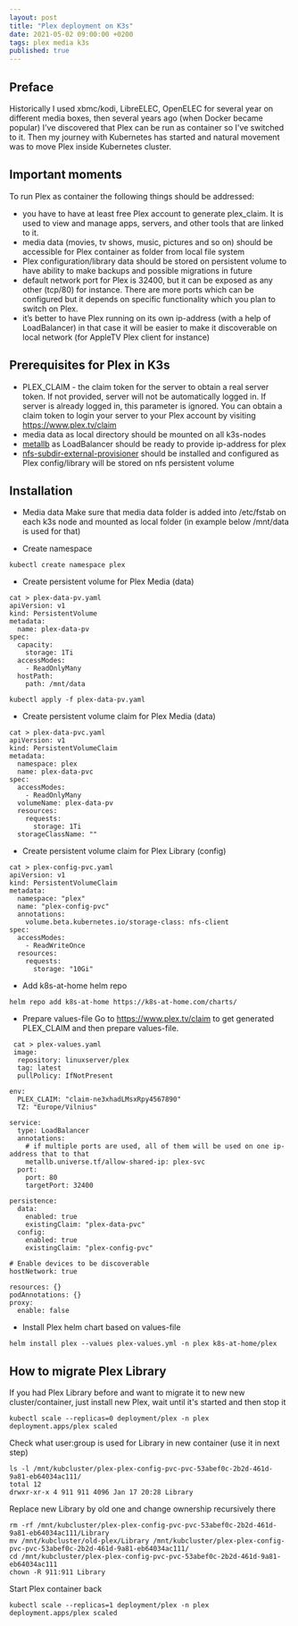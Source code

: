 ```yaml
---
layout: post
title: "Plex deployment on K3s"
date: 2021-05-02 09:00:00 +0200
tags: plex media k3s
published: true
---
```

## Preface
Historically I used xbmc/kodi, LibreELEC, OpenELEC for several year on different media boxes, then several years ago (when Docker became popular) I've discovered that Plex can be run as container so I've switched to it. Then my journey with Kubernetes has started and natural movement was to move Plex inside Kubernetes cluster.

## Important moments
To run Plex as container the following things should be addressed:
- you have to have at least free Plex account to generate plex_claim. It is used to view and manage apps, servers, and other tools that are linked to it. 
- media data (movies, tv shows, music, pictures and so on) should be accessible for Plex container as folder from local file system
- Plex configuration/library data should be stored on persistent volume to have ability to make backups and possible migrations in future
- default network port for Plex is 32400, but it can be exposed as any other (tcp/80) for instance. There are more ports which can be configured but it depends on specific functionality which you plan to switch on Plex.
- it’s better to have Plex running on its own ip-address (with a help of LoadBalancer) in that case it will be easier to make it discoverable on local network (for AppleTV Plex client for instance)

## Prerequisites for Plex in K3s
- PLEX_CLAIM - the claim token for the server to obtain a real server token. If not provided, server will not be automatically logged in. If server is already logged in, this parameter is ignored. You can obtain a claim token to login your server to your Plex account by visiting https://www.plex.tv/claim
- media data as local directory should be mounted on all k3s-nodes
- [metallb](/2021/01/15/Metallb-as-LoadBalancer-for-K3s.html) as LoadBalancer should be ready to provide ip-address for plex
- [nfs-subdir-external-provisioner](/2021/02/20/NFS-Client.html) should be installed and configured as Plex config/library will be stored on nfs persistent volume

## Installation
- Media data
Make sure that media data folder is added into /etc/fstab on each k3s node and mounted as local folder (in example below /mnt/data is used for that)

- Create namespace
```
kubectl create namespace plex
```

- Create persistent volume for Plex Media (data)

```
cat > plex-data-pv.yaml
apiVersion: v1
kind: PersistentVolume
metadata: 
  name: plex-data-pv
spec:
  capacity:
    storage: 1Ti
  accessModes:
    - ReadOnlyMany
  hostPath:
    path: /mnt/data

kubectl apply -f plex-data-pv.yaml
```

- Create persistent volume claim for Plex Media (data)

```
cat > plex-data-pvc.yaml
apiVersion: v1
kind: PersistentVolumeClaim
metadata:
  namespace: plex
  name: plex-data-pvc
spec:
  accessModes:
    - ReadOnlyMany
  volumeName: plex-data-pv
  resources:
    requests:
      storage: 1Ti
  storageClassName: ""
```

- Create persistent volume claim for Plex Library (config)

```
cat > plex-config-pvc.yaml
apiVersion: v1
kind: PersistentVolumeClaim
metadata:
  namespace: "plex"
  name: "plex-config-pvc"
  annotations:
    volume.beta.kubernetes.io/storage-class: nfs-client
spec:
  accessModes:
    - ReadWriteOnce
  resources:
    requests:
      storage: "10Gi"
```

- Add k8s-at-home helm repo

```
helm repo add k8s-at-home https://k8s-at-home.com/charts/
```

- Prepare values-file 
Go to https://www.plex.tv/claim to get generated PLEX_CLAIM and then prepare values-file.

```
 cat > plex-values.yaml
 image:
  repository: linuxserver/plex
  tag: latest
  pullPolicy: IfNotPresent

env:
  PLEX_CLAIM: "claim-ne3xhadLMsxRpy4567890"
  TZ: "Europe/Vilnius"

service:
  type: LoadBalancer
  annotations:
    # if multiple ports are used, all of them will be used on one ip-address that to that
    metallb.universe.tf/allow-shared-ip: plex-svc
  port:
    port: 80
    targetPort: 32400

persistence:
  data:
    enabled: true
    existingClaim: "plex-data-pvc"
  config:
    enabled: true
    existingClaim: "plex-config-pvc"

# Enable devices to be discoverable
hostNetwork: true

resources: {}
podAnnotations: {}
proxy:
  enable: false
```

- Install Plex helm chart based on values-file

```
helm install plex --values plex-values.yml -n plex k8s-at-home/plex
```

## How to migrate Plex Library
If you had Plex Library before and want to migrate it to new new cluster/container, just install new Plex, wait until it's started and then stop it

```
kubectl scale --replicas=0 deployment/plex -n plex
deployment.apps/plex scaled
```

Check what user:group is used for Library in new container (use it in next step)
```
ls -l /mnt/kubcluster/plex-plex-config-pvc-pvc-53abef0c-2b2d-461d-9a81-eb64034ac111/
total 12
drwxr-xr-x 4 911 911 4096 Jan 17 20:28 Library
```

Replace new Library by old one and change ownership recursively there

```
rm -rf /mnt/kubcluster/plex-plex-config-pvc-pvc-53abef0c-2b2d-461d-9a81-eb64034ac111/Library
mv /mnt/kubcluster/old-plex/Library /mnt/kubcluster/plex-plex-config-pvc-pvc-53abef0c-2b2d-461d-9a81-eb64034ac111/
cd /mnt/kubcluster/plex-plex-config-pvc-pvc-53abef0c-2b2d-461d-9a81-eb64034ac111
chown -R 911:911 Library
```
Start Plex container back

```
kubectl scale --replicas=1 deployment/plex -n plex
deployment.apps/plex scaled
```
